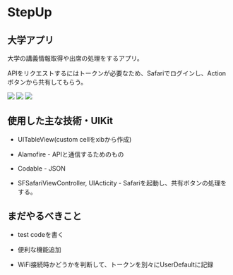 # StepUp

## 大学アプリ

大学の講義情報取得や出席の処理をするアプリ。

APIをリクエストするにはトークンが必要なため、Safariでログインし、Actionボタンから共有してもらう。

![](https://user-images.githubusercontent.com/29626666/71784534-d5693d80-3037-11ea-9167-fa2731b53bdc.jpg)
![](https://user-images.githubusercontent.com/29626666/71784575-2c6f1280-3038-11ea-8bf0-fdc400380a72.jpg)
![](https://user-images.githubusercontent.com/29626666/71784578-355fe400-3038-11ea-8fe1-d723a35bcdf3.jpg)

## 使用した主な技術・UIKit

- UITableView(custom cellをxibから作成)

- Alamofire - APIと通信するためのもの

- Codable - JSON

- SFSafariViewController, UIActicity - Safariを起動し、共有ボタンの処理をする。

## まだやるべきこと

- test codeを書く

- 便利な機能追加

- WiFi接続時かどうかを判断して、トークンを別々にUserDefaultに記録
